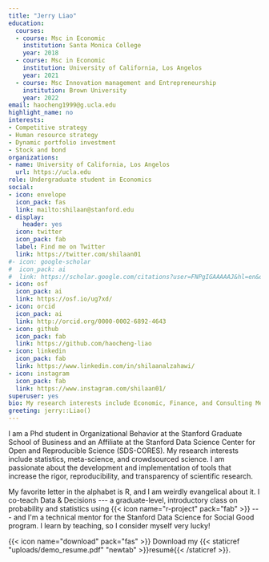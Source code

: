 ```yaml
---
title: "Jerry Liao"
education:
  courses:
  - course: Msc in Economic
    institution: Santa Monica College
    year: 2018
  - course: Msc in Economic
    institution: University of California, Los Angelos
    year: 2021
  - course: Msc Innovation management and Entrepreneurship
    institution: Brown University
    year: 2022
email: haocheng1999@g.ucla.edu
highlight_name: no
interests:
- Competitive strategy
- Human resource strategy
- Dynamic portfolio investment
- Stock and bond
organizations:
- name: University of California, Los Angelos
  url: https://ucla.edu
role: Undergraduate student in Economics
social:
- icon: envelope
  icon_pack: fas
  link: mailto:shilaan@stanford.edu 
- display:
    header: yes
  icon: twitter
  icon_pack: fab
  label: Find me on Twitter
  link: https://twitter.com/shilaan01
#- icon: google-scholar
#  icon_pack: ai
#  link: https://scholar.google.com/citations?user=FNPgIGAAAAAJ&hl=en&oi=sra
- icon: osf
  icon_pack: ai
  link: https://osf.io/ug7xd/ 
- icon: orcid
  icon_pack: ai
  link: http://orcid.org/0000-0002-6892-4643 
- icon: github
  icon_pack: fab
  link: https://github.com/haocheng-liao
- icon: linkedin
  icon_pack: fab
  link: https://www.linkedin.com/in/shilaanalzahawi/
- icon: instagram
  icon_pack: fab
  link: https://www.instagram.com/shilaan01/ 
superuser: yes
bio: My research interests include Economic, Finance, and Consulting Methodology
greeting: jerry::Liao()
---
```


I am a Phd student in Organizational Behavior at the Stanford Graduate School of Business and an Affiliate at the Stanford Data Science Center for Open and Reproducible Science (SDS-CORES). My research interests include statistics, meta-science, and crowdsourced science. I am passionate about the development and implementation of tools that increase the rigor, reproducibility, and transparency of scientific research. 

My favorite letter in the alphabet is R, and I am weirdly evangelical about it. I co-teach Data & Decisions --- a graduate-level, introductory class on probability and statistics using {{< icon name="r-project" pack="fab" >}} --- and I'm a technical mentor for the Stanford Data Science for Social Good program. I learn by teaching, so I consider myself very lucky! 

{{< icon name="download" pack="fas" >}} Download my {{< staticref "uploads/demo_resume.pdf" "newtab" >}}resumé{{< /staticref >}}.

